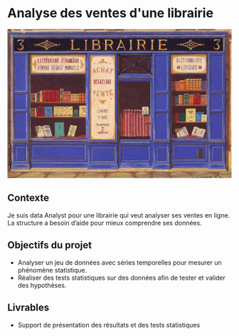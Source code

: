 # Analyse des ventes d'une librairie
![](https://github.com/Jordan-Giltien/Analyse_ventes_librairie/blob/main/images/librairie.png)

## Contexte
Je suis data Analyst pour une librairie qui veut analyser ses ventes en ligne. La structure a besoin d’aide pour mieux comprendre ses données.

## Objectifs du projet
* Analyser un jeu de données avec séries temporelles pour mesurer un phénomène statistique.
* Réaliser des tests statistiques sur des données afin de tester et valider des hypothèses.

## Livrables
* Support de présentation des résultats et des tests statistiques

